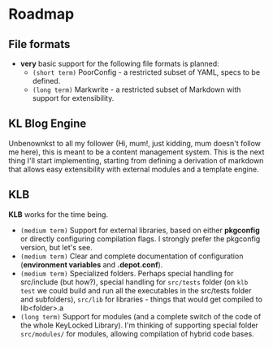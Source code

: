 # Roadmap

## File formats

- **very** basic support for the following file formats is planned:
  - `(short term)` PoorConfig - a restricted subset of YAML, specs to be defined.
  - `(long term)` Markwrite - a restricted subset of Markdown with support for extensibility.

## KL Blog Engine

Unbenownkst to all my follower (Hi, mum!, just kidding, mum doesn't follow me here), this is meant to be a content
management system. This is the next thing I'll start implementing, starting from defining a derivation of markdown that
allows easy extensibility with external modules and a template engine.

## KLB

**KLB** works for the time being.

- `(medium term)` Support for external libraries, based on either **pkgconfig** or directly configuring compilation flags.
  I strongly prefer the pkgconfig version, but let's see.
- `(medium term)` Clear and complete documentation of configuration (**environment variables** and **.depot.conf**).
- `(medium term)` Specialized folders. Perhaps special handling for src/include (but how?), special handling for
  `src/tests` folder (on `klb test` we could build and run all the executables in the src/tests folder and subfolders),
  `src/lib` for libraries - things that would get compiled to lib\<folder>.a
- `(long term)` Support for modules (and a complete switch of the code of the whole KeyLocked Library). I'm thinking of
  supporting special folder `src/modules/` for modules, allowing compilation of hybrid code bases.
